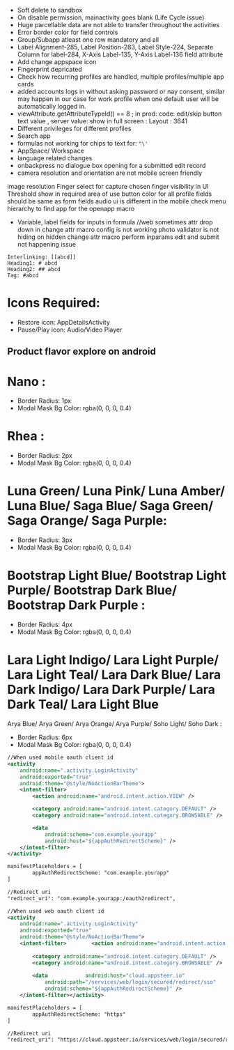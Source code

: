- Soft delete to sandbox
- On disable permission, mainactivity goes blank (Life Cycle issue)
- Huge parcellable data are not able to transfer throughout the activities
- Error border color for field controls
- Group/Subapp atleast one row mandatory and all
- Label Alignment-285, Label Position-283, Label Style-224, Separate Column for label-284, X-Axis Label-135, Y-Axis Label-136 field attribute
- Add change appspace icon
- Fingerprint depricated
- Check how recurring profiles are handled, multiple profiles/multiple app cards
- added accounts logs in without asking password or nay consent, similar may happen in our case for work profile when one default user will be automatically logged in.
- viewAttribute.getAttributeTypeId() == 8 ; in prod: code: edit/skip button text value , server value: show in full screen : Layout : 3641
- Different privileges for different profiles
- Search app
- formulas not working for chips to text for: `"\'`
- AppSpace/ Workspace
- language related changes
- onbackpress no dialogue box opening for a submitted edit record
- camera resolution and orientation are not mobile screen friendly

image resolution
Finger select for capture
chosen finger visibility in UI
Threshold show in required area of use
button color for all
profile fields should be same as form fields
audio ui is different in the mobile
check menu hierarchy to find app for the openapp macro

- Variable, label fields for inputs in formula
//web
sometimes attr drop down in change attr macro config is not working
photo validator is not hiding on hidden change attr macro perform
inparams edit and submit not happening issue
``` 
Interlinking: [[abcd]]
Heading1: # abcd
Heading2: ## abcd
Tag: #abcd
```

# Icons Required:
- Restore icon: AppDetailsActivity
- Pause/Play icon: Audio/Video Player


## Product flavor explore on android

# Nano : 
- Border Radius: 1px
- Modal Mask Bg Color: rgba(0, 0, 0, 0.4)

# Rhea : 
- Border Radius: 2px
- Modal Mask Bg Color: rgba(0, 0, 0, 0.4)

# Luna Green/ Luna Pink/ Luna Amber/ Luna Blue/ Saga Blue/ Saga Green/ Saga Orange/ Saga Purple: 
- Border Radius: 3px
- Modal Mask Bg Color: rgba(0, 0, 0, 0.4)

# Bootstrap Light Blue/ Bootstrap Light Purple/ Bootstrap Dark Blue/ Bootstrap Dark Purple : 
- Border Radius: 4px
- Modal Mask Bg Color: rgba(0, 0, 0, 0.4)

# Lara Light Indigo/ Lara Light Purple/ Lara Light Teal/ Lara Dark Blue/ Lara Dark Indigo/ Lara Dark Purple/ Lara Dark Teal/ Lara Light Blue 
Arya Blue/ Arya Green/ Arya Orange/ Arya Purple/ Soho Light/ Soho Dark : 
- Border Radius: 6px
- Modal Mask Bg Color: rgba(0, 0, 0, 0.4)


``` xml
//When used mobile oauth client id
<activity  
    android:name=".activity.LoginActivity"  
    android:exported="true"  
    android:theme="@style/NoActionBarTheme"> 
    <intent-filter>
        <action android:name="android.intent.action.VIEW" />

        <category android:name="android.intent.category.DEFAULT" />
        <category android:name="android.intent.category.BROWSABLE" />

        <data
            android:scheme="com.example.yourapp"
            android:host="${appAuthRedirectScheme}" />
    </intent-filter>
</activity>

manifestPlaceholders = [  
        appAuthRedirectScheme: "com.example.yourapp"  
]

//Redirect uri
"redirect_uri": "com.example.yourapp:/oauth2redirect",
```

``` xml
//When used web oauth client id
<activity  
    android:name=".activity.LoginActivity"  
    android:exported="true"  
    android:theme="@style/NoActionBarTheme">  
    <intent-filter>        <action android:name="android.intent.action.VIEW" />  
  
        <category android:name="android.intent.category.DEFAULT" />  
        <category android:name="android.intent.category.BROWSABLE" />  
  
        <data            android:host="cloud.appsteer.io"  
            android:path="/services/web/login/secured/redirect/sso"  
            android:scheme="${appAuthRedirectScheme}" />  
    </intent-filter></activity>

manifestPlaceholders = [  
        appAuthRedirectScheme: "https"  
]

//Redirect uri
"redirect_uri": "https://cloud.appsteer.io/services/web/login/secured/redirect/sso",
```
